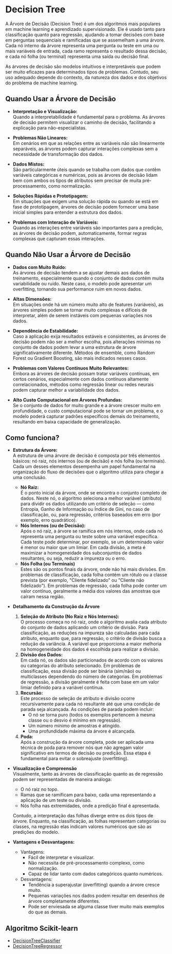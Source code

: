 # Decision Tree

A Árvore de Decisão (Decision Tree) é um dos algoritmos mais populares em machine learning e aprendizado supervisionado. Ele é usado tanto para classificação quanto para regressão, ajudando a tomar decisões com base em perguntas sequenciais e ramificadas que se assemelham a uma árvore. Cada nó interno da árvore representa uma pergunta ou teste em uma ou mais variáveis de entrada, cada ramo representa o resultado dessa decisão, e cada nó folha (ou terminal) representa uma saída ou decisão final.

As árvores de decisão são modelos intuitivos e interpretáveis que podem ser muito eficazes para determinados tipos de problemas. Contudo, seu uso adequado depende do contexto, da natureza dos dados e dos objetivos do problema de machine learning.


## Quando Usar a Árvore de Decisão

- **Interpretação e Visualização:**<br>
    Quando a interpretabilidade é fundamental para o problema. As árvores de decisão permitem visualizar o caminho de decisão, facilitando a explicação para não-especialistas.

- **Problemas Não Lineares:**<br>
    Em cenários em que as relações entre as variáveis não são linearmente separáveis, as árvores podem capturar interações complexas sem a necessidade de transformação dos dados.

- **Dados Mistos:**<br>
    São particularmente úteis quando se trabalha com dados que contêm variáveis categóricas e numéricas, pois as árvores de decisão lidam bem com ambos os tipos de atributos sem precisar de muita pré-processamento, como normalização.

- **Soluções Rápidas e Prototipagem:**<br>
    Em situações que exigem uma solução rápida ou quando se está em fase de prototipagem, árvores de decisão podem fornecer uma base inicial simples para entender a estrutura dos dados.

- **Problemas com Interação de Variáveis:**<br>
    Quando as interações entre variáveis são importantes para a predição, as árvores de decisão podem, automaticamente, formar regras complexas que capturam essas interações.


## Quando Não Usar a Árvore de Decisão

- **Dados com Muito Ruído:**<br>
    As árvores de decisão tendem a se ajustar demais aos dados de treinamento, especialmente quando o conjunto de dados contém muita variabilidade ou ruído. Neste caso, o modelo pode apresentar um overfitting, tornando sua performance ruim em novos dados.

- **Altas Dimensões:**<br>
    Em situações onde há um número muito alto de features (variáveis), as árvores simples podem se tornar muito complexas e difíceis de interpretar, além de serem instáveis com pequenas variações nos dados.

- **Dependência de Estabilidade:**<br>
    Caso a aplicação exija resultados estáveis e consistentes, as árvores de decisão podem não ser a melhor escolha, pois alterações mínimas no conjunto de dados podem levar a uma estrutura de árvore significativamente diferente. Métodos de ensemble, como Random Forest ou Gradient Boosting, são mais indicados nesses casos.

- **Problemas com Valores Contínuos Muito Relevantes:**<br>
    Embora as árvores de decisão possam tratar variáveis contínuas, em certos cenários, especialmente com dados contínuos altamente correlacionados, métodos como regressão linear ou redes neurais podem capturar melhor a variabilidade dos dados.

- **Alto Custo Computacional em Árvores Profundas:**<br>
    Se o conjunto de dados for muito grande e a árvore crescer muito em profundidade, o custo computacional pode se tornar um problema, e o modelo poderá capturar padrões específicos demais do treinamento, resultando em baixa capacidade de generalização.


## Como funciona?

- **Estrutura da Árvore:**<br>
    A estrutura de uma árvore de decisão é composta por três elementos básicos: nó raiz, nós internos (ou de decisão) e nós folha (ou terminais). Cada um desses elementos desempenha um papel fundamental na organização do fluxo de decisões que o algoritmo utiliza para chegar a uma conclusão.
    - **Nó Raiz:**<br>
        É o ponto inicial da árvore, onde se encontra o conjunto completo de dados. Neste nó, o algoritmo seleciona a melhor variável (atributo) para dividir os dados utilizando um critério de seleção — como Entropia, Ganho de Informação ou Índice de Gini, no caso de classificação, ou, para regressão, critérios baseados em erro (por exemplo, erro quadrático).
    - **Nós Internos (ou de Decisão):**<br>
        Após o nó raiz, a árvore se ramifica em nós internos, onde cada nó representa uma pergunta ou teste sobre uma variável específica. Cada teste pode determinar, por exemplo, se um determinado valor é menor ou maior que um limiar. Em cada divisão, a meta é maximizar a homogeneidade dos subconjuntos de dados resultantes, ou seja, reduzir a impureza ou o erro.
    - **Nós Folha (ou Terminais)**<br>
        Estes são os pontos finais da árvore, onde não há mais divisões. Em problemas de classificação, cada folha contém um rótulo ou a classe prevista (por exemplo, "Cliente fidelizado" ou "Cliente não fidelizado"). Em problemas de regressão, cada folha pode conter um valor contínuo, geralmente a média dos valores das amostras que caíram nessa região.


- **Detalhamento da Construção da Árvore**
    1. **Seleção do Atributo (No Raiz e Nós Internos):**<br>
        O processo começa no nó raiz, onde o algoritmo avalia cada atributo do conjunto de dados aplicando um critério de divisão. Para classificação, as reduções na impureza são calculadas para cada atributo, enquanto que, para regressão, o critério de divisão busca a redução da variância. A variável que proporciona a maior melhoria na homogeneidade dos dados é escolhida para realizar a divisão.
    2. **Divisão dos Dados:**<br>
        Em cada nó, os dados são particionados de acordo com os valores ou categorias do atributo selecionado. Em problemas de classificação, essa divisão pode ser binária (sim/não) ou multiclasses dependendo do número de categorias. Em problemas de regressão, a divisão geralmente é feita com base em um valor limiar definido para a variável contínua.
    3. **Recursão:**<br>
        Este processo de seleção de atributo e divisão ocorre recursivamente para cada nó resultante até que uma condição de parada seja alcançada. As condições de parada podem incluir:
        * O nó se torna puro (todos os exemplos pertencem à mesma classe ou o desvio é mínimo em regressão).
        * Um número mínimo de amostras é atingido.
        * Uma profundidade máxima da árvore é alcançada.
    4. **Poda:**<br>
        Após a construção da árvore completa, pode ser aplicada uma técnica de poda para remover nós que não agregam valor significativo em termos de decisão ou predição. Essa etapa é fundamental para evitar o sobreajuste (overfitting).


- **Visualização e Compreensão**<br>
    Visualmente, tanto as árvores de classificação quanto as de regressão podem ser representadas de maneira análoga:
    - O nó raiz no topo.
    - Ramas que se ramificam para baixo, cada uma representando a aplicação de um teste ou divisão.
    - Nós folha nas extremidades, onde a predição final é apresentada.

    Contudo, a interpretação das folhas diverge entre os dois tipos de árvore. Enquanto, na classificação, as folhas representam categorias ou classes, na regressão elas indicam valores numéricos que são as predições do modelo.


- **Vantagens e Desvantagens:**
    - Vantagens:
        - Fácil de interpretar e visualizar.
        - Não necessita de pré-processamento complexo, como normalização.
        - Capaz de lidar tanto com dados categóricos quanto numéricos.
    - Desvantagens:
        - Tendência a superajustar (overfitting) quando a árvore cresce muito.
        - Pequenas variações nos dados podem resultar em desenhos de árvore completamente diferentes.
        - Pode ser enviesada se alguma classe tiver muito mais exemplos do que as demais.
    

## Algoritmo Scikit-learn

- [DecisionTreeClassifier](DecisionTreeClassifier.md)
- [DecisionTreeRegressor](DecisionTreeRegressor.md)